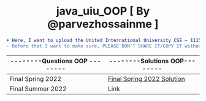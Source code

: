 <h1 align="center" id="title">java_uiu_OOP [ By @parvezhossainme ]</h1>

```diff
+ Here, I want to upload the United International University CSE — 1115 Course, Object Oriented Programming Terms’ Questions’ solutions.
- Before that I want to make sure, PLEASE DON'T SHARE IT/COPY IT without my permission! You can share the GitHub Link Only!
```
--------Questions OOP --------|--------Solutions OOP--------
----------------------------- | -------------
Final Spring 2022             | [Final Spring 2022 Solution](https://github.com/parvezhossainme/java_uiu_OOP/blob/OOP_2022/Final%20Spring%202022.md)
Final Summer 2022             | Link
